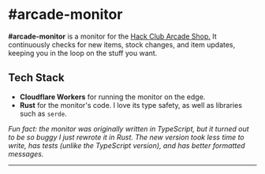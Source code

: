 # \#arcade-monitor

**\#arcade-monitor** is a monitor for the [Hack Club Arcade Shop.](https://hackclub.com/arcade/shop/) It continuously checks for new items, stock changes, and item updates, keeping you in the loop on the stuff you want.

## Tech Stack
- **Cloudflare Workers** for running the monitor on the edge.
- **Rust** for the monitor's code. I love its type safety, as well as libraries such as `serde`.

_Fun fact: the monitor was originally written in TypeScript, but it turned out to be so buggy I just rewrote it in Rust. The new version took less time to write, has tests (unlike the TypeScript version), and has better formatted messages._

---
